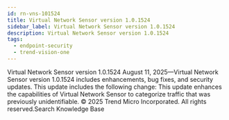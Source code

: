```yaml
---
id: rn-vns-101524
title: Virtual Network Sensor version 1.0.1524
sidebar_label: Virtual Network Sensor version 1.0.1524
description: Virtual Network Sensor version 1.0.1524
tags:
  - endpoint-security
  - trend-vision-one
---
```


 Virtual Network Sensor version 1.0.1524 August 11, 2025—Virtual Network Sensor version 1.0.1524 includes enhancements, bug fixes, and security updates. This update includes the following change: This update enhances the capabilities of Virtual Network Sensor to categorize traffic that was previously unidentifiable. © 2025 Trend Micro Incorporated. All rights reserved.Search Knowledge Base